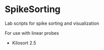 # SpikeSorting
Lab scripts for spike sorting and visualization

For use with linear probes

- Kilosort 2.5
